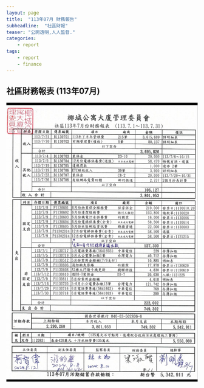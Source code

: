 ```yaml
---
layout: page
title:  "113年07月 財務報告"
subheadline:  "社區財報"
teaser: "公開透明,人人監督."
categories:
    - report
tags:
    - report
    - finance
---
```


## 社區財務報表 (113年07月)

![](https://github.com/coconutcity30050/community27/raw/gh-pages/assets/reports/113-07-%E8%B2%A1%E5%8B%99%E5%A0%B1%E8%A1%A8.jpg)

